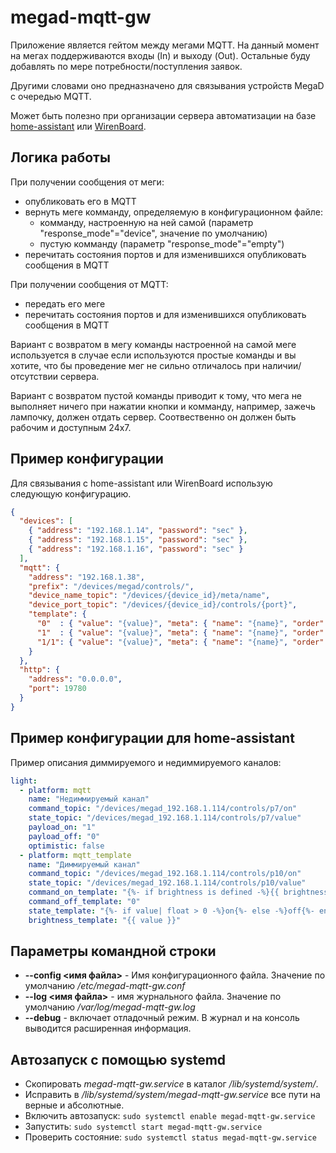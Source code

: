 # megad-mqtt-gw

Приложение является гейтом между мегами MQTT. 
На данный момент на мегах поддерживаются входы (In) и выходу (Out).
Остальные буду добавлять по мере потребности/поступления заявок.

Другими словами оно предназначено для связывания устройств MegaD с
очередью MQTT.

Может быть полезно при организации сервера автоматизации на базе
[home-assistant](https://home-assistant.io/) или
[WirenBoard](http://contactless.ru/controllers/).


## Логика работы

При получении сообщения от меги:
  - опубликовать его в MQTT
  - вернуть меге комманду, определяемую в конфигурационном файле:
     - комманду, настроенную на ней самой (параметр
       "response_mode"="device", значение по умолчанию)
     - пустую комманду (параметр "response_mode"="empty")
  - перечитать состояния портов и для изменившихся опубликовать
    сообщения в MQTT

При получении сообщения от MQTT:
  - передать его меге
  - перечитать состояния портов и для изменившихся
      опубликовать сообщения в MQTT


Вариант с возвратом в мегу команды настроенной на самой меге
используется в случае если используются простые команды и вы хотите,
что бы проведение мег не сильно отличалось при наличии/отсутствии
сервера.

Вариант с возвратом пустой команды приводит к тому, что мега не
выполняет ничего при нажатии кнопки и комманду, например, зажечь
лампочку, должен отдать сервер. Соотвественно он должен быть рабочим и
доступным 24х7.


## Пример конфигурации

Для связывания с home-assistant или WirenBoard использую следующую конфигурацию.
```json
{
  "devices": [
    { "address": "192.168.1.14", "password": "sec" },
    { "address": "192.168.1.15", "password": "sec" },
    { "address": "192.168.1.16", "password": "sec" }
  ],
  "mqtt": {
    "address": "192.168.1.38",
    "prefix": "/devices/megad/controls/",
    "device_name_topic": "/devices/{device_id}/meta/name",
    "device_port_topic": "/devices/{device_id}/controls/{port}",
    "template": {
      "0"  : { "value": "{value}", "meta": { "name": "{name}", "order": "{pn}", "type": "switch", "readonly": 1 } },
      "1"  : { "value": "{value}", "meta": { "name": "{name}", "order": "{pn}",  "type": "switch" } },
      "1/1": { "value": "{value}", "meta": { "name": "{name}", "order": "{pn}",  "type": "range", "max": 255 } }
    }
  },
  "http": {
    "address": "0.0.0.0",
    "port": 19780
  }
}
```


## Пример конфигурации для home-assistant

Пример описания диммируемого и недиммируемого каналов:

```yaml
light:
  - platform: mqtt
    name: "Недиммируемый канал"
    command_topic: "/devices/megad_192.168.1.114/controls/p7/on"
    state_topic: "/devices/megad_192.168.1.114/controls/p7/value"
    payload_on: "1"
    payload_off: "0"
    optimistic: false
  - platform: mqtt_template
    name: "Диммируемый канал"
    command_topic: "/devices/megad_192.168.1.114/controls/p10/on"
    state_topic: "/devices/megad_192.168.1.114/controls/p10/value"
    command_on_template: "{%- if brightness is defined -%}{{ brightness | d }}{%- else -%}255{%- endif -%}"
    command_off_template: "0"
    state_template: "{%- if value| float > 0 -%}on{%- else -%}off{%- endif -%}"  # must return `on` or `off`
    brightness_template: "{{ value }}"
```


## Параметры командной строки

  - **--config <имя файла>** - Имя конфигурационного файла. Значение по умолчанию */etc/megad-mqtt-gw.conf*
  - **--log <имя файла>** - имя журнального файла. Значение по умолчанию */var/log/megad-mqtt-gw.log*
  - **--debug** - включает отладочный режим. В журнал и на консоль выводится расширенная информация.


## Автозапуск с помощью systemd

  - Скопировать *megad-mqtt-gw.service* в каталог */lib/systemd/system/*.
  - Исправить в */lib/systemd/system/megad-mqtt-gw.service* все пути
    на верные и абсолютные.
  - Включить автозапуск: ```sudo systemctl enable megad-mqtt-gw.service```
  - Запустить: ```sudo systemctl start megad-mqtt-gw.service```
  - Проверить состояние: ```sudo systemctl status megad-mqtt-gw.service```
